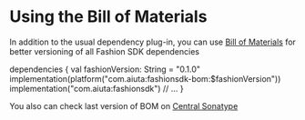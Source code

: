 # Using the Bill of Materials

In addition to the usual dependency plug-in, you can use [Bill of Materials](https://developer.android.com/jetpack/compose/bom) for better
versioning of all Fashion SDK dependencies

<tabs>
    <tab title="Gradle (Kotlin)">
    <code-block lang="kotlin">
        dependencies {
            val fashionVersion: String = "0.1.0"
            implementation(platform("com.aiuta:fashionsdk-bom:$fashionVersion"))
            implementation("com.aiuta:fashionsdk")
            // ...
        }
    </code-block>
    </tab>
</tabs>

<note>
    <p>
        You also can check last version of BOM on <a href="https://central.sonatype.com/artifact/com.aiuta/fashionsdk-bom">Central Sonatype</a>
    </p>
</note>